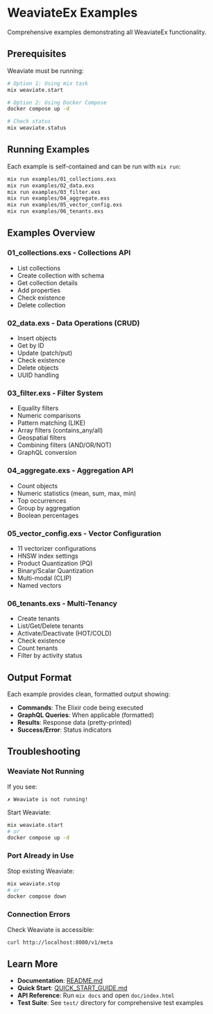 # WeaviateEx Examples

Comprehensive examples demonstrating all WeaviateEx functionality.

## Prerequisites

Weaviate must be running:

```bash
# Option 1: Using mix task
mix weaviate.start

# Option 2: Using Docker Compose
docker compose up -d

# Check status
mix weaviate.status
```

## Running Examples

Each example is self-contained and can be run with `mix run`:

```bash
mix run examples/01_collections.exs
mix run examples/02_data.exs
mix run examples/03_filter.exs
mix run examples/04_aggregate.exs
mix run examples/05_vector_config.exs
mix run examples/06_tenants.exs
```

## Examples Overview

### 01_collections.exs - Collections API
- List collections
- Create collection with schema
- Get collection details
- Add properties
- Check existence
- Delete collection

### 02_data.exs - Data Operations (CRUD)
- Insert objects
- Get by ID
- Update (patch/put)
- Check existence
- Delete objects
- UUID handling

### 03_filter.exs - Filter System
- Equality filters
- Numeric comparisons
- Pattern matching (LIKE)
- Array filters (contains_any/all)
- Geospatial filters
- Combining filters (AND/OR/NOT)
- GraphQL conversion

### 04_aggregate.exs - Aggregation API
- Count objects
- Numeric statistics (mean, sum, max, min)
- Top occurrences
- Group by aggregation
- Boolean percentages

### 05_vector_config.exs - Vector Configuration
- 11 vectorizer configurations
- HNSW index settings
- Product Quantization (PQ)
- Binary/Scalar Quantization
- Multi-modal (CLIP)
- Named vectors

### 06_tenants.exs - Multi-Tenancy
- Create tenants
- List/Get/Delete tenants
- Activate/Deactivate (HOT/COLD)
- Check existence
- Count tenants
- Filter by activity status

## Output Format

Each example provides clean, formatted output showing:
- **Commands**: The Elixir code being executed
- **GraphQL Queries**: When applicable (formatted)
- **Results**: Response data (pretty-printed)
- **Success/Error**: Status indicators

## Troubleshooting

### Weaviate Not Running

If you see:
```
✗ Weaviate is not running!
```

Start Weaviate:
```bash
mix weaviate.start
# or
docker compose up -d
```

### Port Already in Use

Stop existing Weaviate:
```bash
mix weaviate.stop
# or
docker compose down
```

### Connection Errors

Check Weaviate is accessible:
```bash
curl http://localhost:8080/v1/meta
```

## Learn More

- **Documentation**: [README.md](../README.md)
- **Quick Start**: [QUICK_START_GUIDE.md](../QUICK_START_GUIDE.md)
- **API Reference**: Run `mix docs` and open `doc/index.html`
- **Test Suite**: See `test/` directory for comprehensive test examples
